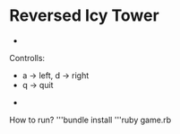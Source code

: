 # Reversed Icy Tower

-

Controlls:
* a -> left, d -> right
* q -> quit

-

How to run?
'''bundle install
'''ruby game.rb